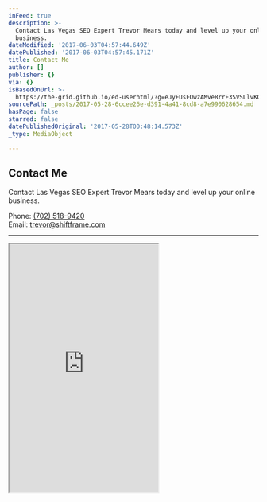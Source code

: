```yaml
---
inFeed: true
description: >-
  Contact Las Vegas SEO Expert Trevor Mears today and level up your online
  business.
dateModified: '2017-06-03T04:57:44.649Z'
datePublished: '2017-06-03T04:57:45.171Z'
title: Contact Me
author: []
publisher: {}
via: {}
isBasedOnUrl: >-
  https://the-grid.github.io/ed-userhtml/?g=eJyFUsFOwzAMve8rrF3SVSLlvK07wDixISR2QxxM4q6ZmqRq0kGF-HeSdWIdm4QPkeX4PdvPnjvRqNqD72rKx54-fbbDPfbR8WI0gmBZmsKmVA4cCa-sgeBaU3VgiCTJ4AuCmhqocUugCtBoWqxCgrB1p8wW0jQ7MIW_JJayBayx9Uq8LB9XFiNJngNrjaRCGZJsAl8HQLQ9NpfZ4JuWZmc5JaGEgeUgrWg1Gc-35B8qiq676za4fUJNCYsANnm9fTvnOUpyjUc0hJ6OVAnrM9nkhO8jPM44wLM_wrILgGvEsCArva-nWaYPY3NXqsIXTWiaC6szTVJhtnPH75vCNprv3CVrWJL91SSHojWH_SVDdaP9qhsQUeBkMNH3yY16caxrMvK-VJVM-jKT2ZVVLa1GZf4bhV2DrjBcTOz3vEnm2netvA_3tCbnwqmxKYyfK0JH8IHKc87Hp7ZH_TvP-iYXox_OCtwI
sourcePath: _posts/2017-05-28-6ccee26e-d391-4a41-8cd8-a7e990628654.md
hasPage: false
starred: false
datePublishedOriginal: '2017-05-28T00:48:14.573Z'
_type: MediaObject

---
```

## Contact Me

Contact Las Vegas SEO Expert Trevor Mears today and level up your online business.

Phone: [(702) 518-9420][0]  
Email: [trevor@shiftframe.com][1]

---

<iframe src="https://the-grid.github.io/ed-userhtml/?g=eJw9j8kKwjAYhF-l5AGSFlyqmIoVXCMi3rxIbf4mkabRJG317d09fsPMMDNShc00BM7mFEnvL25ICDe5w8IYUQLOjSaFsdoRToBEs8nysmP7opOXExetxb2BOTvWdSMO01WcbsNztPaLLErt9SY3TScesP2NtaRR0L5qxqBPwDlw6m0NKGgV95Kifi9EgQQlpKeoGz7hPetkLAdL0ZN1ZoWqfpa_8M2HKGEm46oSGOMR-ZxKHvmDSuA" height="500" style=""></iframe>



[0]: http://tel:7025189420/
[1]: http://trevor@shiftframe.com/